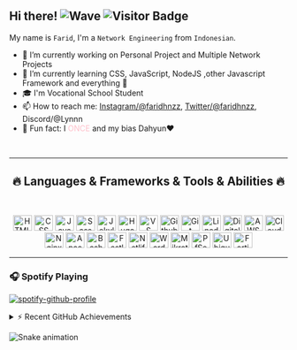 ## Hi there! ![Wave] ![Visitor Badge]

My name is `Farid`, I'm a `Network Engineering` from `Indonesian`.

- 🔭 I’m currently working on Personal Project and Multiple Network Projects
- 🌱 I’m currently learning CSS, JavaScript, NodeJS ,other Javascript Framework and everything 🤣
- 🎓 I'm Vocational School Student
- 📫 How to reach me: [Instagram/@faridhnzz], [Twitter/@faridhnzz], Discord/@Lynnn
- 👾 Fun fact: I <span style="color:pink">ONCE</span> and my bias Dahyun❤️

<br>
<hr>
<h2 align="center">🔥 Languages & Frameworks & Tools & Abilities 🔥</h2>
<br>
<p align="center">
  <img title="HTML" height="28" width="34px" src="https://www.svgrepo.com/show/349402/html5.svg">
  <img title="CSS" height="28" width="34px" src="https://www.svgrepo.com/show/349330/css3.svg">
  <img title="Javascript" height="28" width="34px" src="https://www.svgrepo.com/show/303206/javascript-logo.svg">
  <img title="Sass" height="28" width="34px" src="https://www.svgrepo.com/show/349502/sass.svg">
  <img title="Jekyll" height="28" width="34px" src="https://www.svgrepo.com/show/353927/jekyll.svg">
  <img title="Hugo" height="28" width="34px" src="https://www.svgrepo.com/show/353888/hugo.svg">
  <img title="VS Code" height="28" width="34px" src="https://www.svgrepo.com/show/303535/visual-studio-code-logo.svg">
  <img title="Github" height="28" width="34px" src="https://www.svgrepo.com/show/217753/github.svg">
  <img title="Git" height="28" width="34px" src="https://www.svgrepo.com/show/353782/git-icon.svg">
  <img title="Linode" height="28" width="34px" src="https://www.svgrepo.com/show/354002/linode.svg">
  <img title="Digital Ocean" height="28" width="34px" src="https://www.svgrepo.com/show/353649/digital-ocean.svg">
  <img title="AWS EC2" height="28" width="34px" src="https://www.svgrepo.com/show/353449/aws-ec2.svg">
  <img title="Cloudflare" height="28" width="34px" src="https://www.svgrepo.com/show/353564/cloudflare.svg">
  <img title="Nginx" height="28" width="34px" src="https://www.svgrepo.com/show/354115/nginx.svg">
  <img title="Apache" height="28" width="34px" src="https://www.svgrepo.com/show/353400/apache.svg">
  <img title="Bash" height="28" width="34px" src="https://www.svgrepo.com/show/353478/bash-icon.svg">
  <img title="Fastly" height="28" width="34px" src="https://www.svgrepo.com/show/353730/fastly.svg">
  <img title="Netlify" height="28" width="34px" src="https://www.svgrepo.com/show/354110/netlify.svg">
  <img title="Wordpress" height="28" width="34px" src="https://www.svgrepo.com/show/217790/wordpress.svg">
  <img title="Mikrotik" height="28" width="34px" src="https://upload.wikimedia.org/wikipedia/commons/3/37/MikroTik_logo.svg">
  <img title="PfSense" height="28" width="34px" src="https://upload.wikimedia.org/wikipedia/commons/2/2a/PfSense_logo.svg">
  <img title="Ubiquiti" height="28" width="34px" src="https://www.svgrepo.com/show/349542/ubiquiti.svg">
  <img title="Fortinet" height="28" width="34px" src="https://upload.wikimedia.org/wikipedia/commons/6/62/Fortinet_logo.svg">
  <!-- <img title="" height="28" width="34px" src=""> -->
</p>
<hr>

### 🎧 Spotify Playing

[![spotify-github-profile]](https://spotify-github-profile.vercel.app/api/view?uid=twhldi22qw4olbchk87zwy42b&redirect=true)

<details>
  <summary>⚡ Recent GitHub Achievements</summary>

![Metrics-achievements]

</details>

![Snake animation]

<!-- Variable -->

[wave]: https://cdn.statically.io/img/i.imgur.com/w=20/mbOk4Sm.gif
[metrics-achievements]: https://raw.githubusercontent.com/yuimatcha/yuimatcha/master/github-metrics.svg
[snake animation]: https://raw.githubusercontent.com/yuimatcha/yuimatcha/output/github-contribution-grid-snake.svg
[spotify-github-profile]: https://spotify-github-profile.vercel.app/api/view?uid=twhldi22qw4olbchk87zwy42b&cover_image=true&theme=novatorem
[Visitor Badge]: https://visitor-badges.glitch.me?username=faridnizam&repo=faridnizam&label=VISITOR&style=flat&color=%23457BFF&token=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&contentType=svg

<!-- Sosmed -->
[Instagram/@faridhnzz]: https://www.instagram.com/faridhnzz
[Twitter/@faridhnzz]: https://twitter.com/faridhnzz
